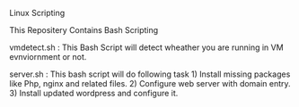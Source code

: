 
Linux Scripting


This Repositery Contains Bash Scripting



vmdetect.sh :
              This Bash Script will detect wheather you are running in VM evnviornment or not.

server.sh    :
              This bash script will do following task 
              1) Install missing packages like Php, nginx and related files. 
              2) Configure web server with domain entry. 
              3) Install updated wordpress and configure it. 
